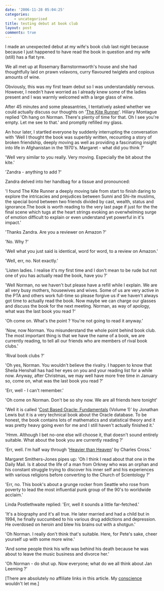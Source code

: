 ```yaml
---
date: '2006-11-28 05:04:25'
categories:
    - uncategorised
title: testing debut at book club
layout: post
comments: true
---
```

I made an unexpected debut at my wife's book club last night because
because I just happened to have read the book in question and my wife
(still) has a flat tyre.

We all met up at Rosemary Barnstormworth's house and she had
thoughtfully laid on prawn volavons, curry flavoured twiglets and
copious amounts of wine.

Obviously, this was my first team debut so I was understandably nervous.
However, I needn't have worried as I already knew some of the ladies
present and I was warmly welcomed with a large glass of wine.

After 45 minutes and some pleasantries, I tentatively asked whether we
could actually discuss our thoughts on '[The Kite
Runner](http://www.amazon.co.uk/Kite-Runner-Khaled-Hosseini/dp/0747566534/sr=1-1/qid=1164747783/ref=sr_1_1/203-2869917-8143900?ie=UTF8&s=books)'.
Hiliary Montague replied 'Oh hang on Norman. There's plenty of time for
that. Oh I see you're empty. Let me see to that.' and promptly refilled
my glass.

An hour later, I startled everyone by suddenly interrupting the
conversation with 'Well I thought the book was superbly written,
recounting a story of broken friendship, deeply moving as well as
providing a fascinating insight into life in Afghanistan in the 1970's.
Margaret - what did you think ?'

'Well very similar to you really. Very moving. Especially the bit about
the kite.'

'Zandra - anything to add ?'

Zandra delved into her handbag for a tissue and pronounced:

'I found The Kite Runner a deeply moving tale from start to finish
daring to explore the intricacies and prejudices between Sunni and
Shi-ite muslims, the special bond between two friends divided by cast,
wealth, status and ignorance.The book is worth reading to the very last
page if just for the the final scene which tugs at the heart strings
evoking an overwhelming surge of emotion difficult to explain or even
understand yet powerful in it's impact.'

'Thanks Zandra. Are you a reviewer on Amazon ?'

'No. Why ?'

'Well what you just said is identical, word for word, to a review on
Amazon.'

'Well, err, no. Not exactly.'

'Listen ladies. I realise it's my first time and I don't mean to be rude
but not one of you has actually read the book, have you ?'

'Well Norman, no we haven't but please have a refill while I explain. We
are all very busy mothers, housewives and wives. Some of us are very
active in the PTA and others work full-time so please forgive us if we
haven't always got time to actually read the book. Now maybe we can
charge our glasses and discuss the book for the next meeting. Norman, as
way of apology, what was the last book you read ?'

'Oh come on. What's the point ? You're not going to read it anyway.'

'Now, now Norman. You misunderstand the whole point behind book club.
The most important thing is that we have the name of a book, we are
currently reading, to tell all our friends who are members of rival book
clubs.'

'Rival book clubs ?'

'Oh yes, Norman. You wouldn't believe the rivalry. I happen to know that
Sheila Henshall has had her eyes on you and your reading list for a
while now. Anyway, after Christmas, we may well have more free time in
January so, come on, what was the last book you read ?'

'Err, well - I can't remember.'

'Oh come on Norman. Don't be so shy now. We are all friends here
tonight'

'Well it is called '[Cost Based Oracle:
Fundamentals](http://www.amazon.co.uk/Cost-Based-Oracle-Fundamentals-v/dp/1590596366/sr=1-1/qid=1164751165/ref=sr_1_1/203-2869917-8143900?ie=UTF8&s=books)
(Volume 1)' by Jonathan Lewis but it is a very technical book about the
Oracle database. To be honest, the book contains lots of mathematics and
statistical theory and it was pretty heavy going even for me and I still
haven't actually finished it.'

'Hmm. Although I bet no-one else will choose it, that doesn't sound
entirely suitable. What about the book you are currently reading ?'

'Err, well. I'm half way through '[Heavier than
Heaven](http://www.amazon.co.uk/Heavier-Than-Heaven-Biography-Cobain/dp/0340739398/sr=1-1/qid=1164750166/ref=sr_1_1/203-2869917-8143900?ie=UTF8&s=books)'
by Charles Cross.'

Margaret Smithers-Jones pipes up: 'Oh I think I read about that one in
the Daily Mail. Is it about the life of a man from Orkney who was an
orphan and his constant struggle trying to discover his inner self and
his experiences with various religions before converting to the Church
of Scientology ?'

'Err, no. This book's about a grunge rocker from Seattle who rose from
poverty to lead the most influential punk group of the 90's to worldwide
acclaim.'

Linda Postlethwaite replied: 'Err, well it sounds a little far-fetched.'

'It's a biography and it's all true. He later married and had a child
but in 1994, he finally succumbed to his various drug addictions and
depression. He overdosed on heroin and blew his brains out with a
shotgun.'

'Oh Norman. I really don't think that's suitable. Here, for Pete's sake,
cheer yourself up with some more wine.'

'And some people think his wife was behind his death because he was
about to leave the music business and divorce her.'

'Oh Norman - do shut up. Now everyone; what do we all think about Jan
Leeming ?'

[There are absolutely no affiliate links in this article. My
[conscience](http://www.nbrightside.com/blog/2005/12/22/confession-time/)
wouldn't let me.]
